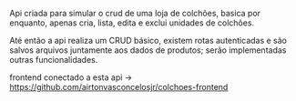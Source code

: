Api criada para simular o crud de uma loja de colchões, basica por enquanto, apenas cria, lista, edita e exclui unidades de colchões.

Até então a api realiza um CRUD básico, existem rotas autenticadas e são salvos arquivos juntamente aos dados de produtos; serão implementadas outras funcionalidades.

frontend conectado a esta api -> https://github.com/airtonvasconcelosjr/colchoes-frontend
